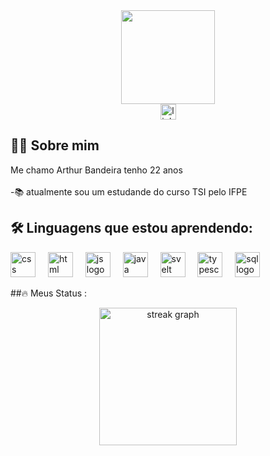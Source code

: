 <div align="center">
  <img height="150" src="https://media.giphy.com/media/M9gbBd9nbDrOTu1Mqx/giphy.gif"  />
</div>

<div align="center">
 <a href="https://www.linkedin.com/in/arthur-bandeira-9b95ba29a/"><img src="https://img.shields.io/static/v1?message=LinkedIn&logo=linkedin&label=&color=0077B5&logoColor=white&labelColor=&style=for-the-badge" height="25" alt="linkedin logo"   /> </a>
</div>

## 👩‍💻 Sobre mim

<p align="left">Me chamo Arthur Bandeira tenho 22 anos<br><br> -📚 atualmente sou um estudande do curso TSI pelo IFPE<br> </p>

## 🛠 Linguagens que estou aprendendo:

<div align="left">
  <img src="https://cdn.jsdelivr.net/gh/devicons/devicon@latest/icons/css3/css3-original-wordmark.svg" height="40" alt="css logo"  />
  <img width="12" />
  <img src="https://cdn.jsdelivr.net/gh/devicons/devicon@latest/icons/html5/html5-original-wordmark.svg" height="40" alt="html logo"  />
  <img width="12" />
 <img src="https://cdn.jsdelivr.net/gh/devicons/devicon@latest/icons/javascript/javascript-original.svg" height="40" alt="js logo"  />
  <img width="12" />
 <img src="https://cdn.jsdelivr.net/gh/devicons/devicon@latest/icons/java/java-original-wordmark.svg" height="40" alt="java logo"  />
  <img width="12" />
  <img src="https://cdn.jsdelivr.net/gh/devicons/devicon@latest/icons/svelte/svelte-original.svg" height="40" alt="svelt logo"  />
  <img width="12" />
  <img src="https://cdn.jsdelivr.net/gh/devicons/devicon@latest/icons/typescript/typescript-original.svg" height="40" alt="typescript logo"  />
  <img width="12" />
  <img src="https://cdn.jsdelivr.net/gh/devicons/devicon@latest/icons/mysql/mysql-original-wordmark.svg" height="40" alt="sql logo"  />
  <img width="12" />
</div>

##🔥 Meus Status :

<div align="center">
  <img src="https://streak-stats.demolab.com?user=arthurbandeira12&locale=en&mode=daily&theme=dark&hide_border=false&border_radius=5&order=3" height="220" alt="streak graph"  />
</div>

